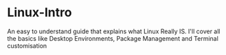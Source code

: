 # Linux-Intro
An easy to understand guide that explains what Linux Really IS. I'll cover all the basics like Desktop Environments, Package Management and Terminal customisation
